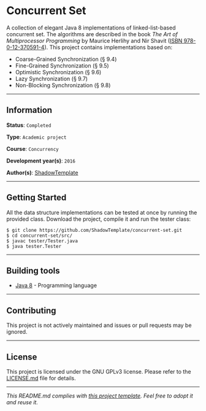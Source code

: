 # Concurrent Set

A collection of elegant Java 8 implementations of linked-list-based concurrent 
set. The algorithms are described in the book *The Art of Multiprocessor 
Programming* by Maurice Herlihy and Nir Shavit ([ISBN 978-0-12-370591-4](
https://www.elsevier.com/books/the-art-of-multiprocessor-programming/herlihy/978-0-12-370591-4)).
This project contains implementations based on:
* Coarse-Grained Synchronization (§ 9.4)
* Fine-Grained Synchronization (§ 9.5)
* Optimistic Synchronization (§ 9.6)
* Lazy Synchronization (§ 9.7)
* Non-Blocking Synchronization (§ 9.8)

---
## Information

**Status**: `Completed`

**Type**: `Academic project`

**Course**: `Concurrency`

**Development year(s)**: `2016`

**Author(s)**: [ShadowTemplate](https://github.com/ShadowTemplate)

---
## Getting Started

All the data structure implementations can be tested at once by running the 
provided class. Download the project, compile it and run the tester class: 

```
$ git clone https://github.com/ShadowTemplate/concurrent-set.git
$ cd concurrent-set/src/
$ javac tester/Tester.java
$ java tester.Tester
```

---
## Building tools

* [Java 8](http://www.oracle.com/technetwork/java/javase/downloads/jdk8-downloads-2133151.html) - 
Programming language

---
## Contributing

This project is not actively maintained and issues or pull requests may be 
ignored.

---
## License

This project is licensed under the GNU GPLv3 license.
Please refer to the [LICENSE.md](LICENSE.md) file for details.

---
*This README.md complies with [this project template](
https://github.com/ShadowTemplate/project-template). Feel free to adopt it
and reuse it.*
